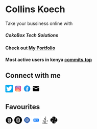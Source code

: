 # Collins Koech
<p>Take your bussiness online with</p>
<h5>CokoBox Tech Solutions</h5>
<h4>Check out <a href="https://collinskoechportfolio.web.app">My Portfolio</a></h4>
<h4>Most active users in kenya <a href="https://commits.top/kenya.html">commits.top</a></h4>
<h2>Connect with me </h2>
<a href="https://twitter.com/itskenyancoko"><img src="twitter.png" width="24px" height="24px" margin-left="5px"></a>
<a href="https://instagram.com/__co_ko_"><img src="instagram.png" width="24px" height="24px" margin-left="5px"></a>
<a href="https://facebook.com/collins.koech.169"><img src="facebook.png" width="24px" height="24px" margin-left="5px"></a>
<a href="mailto:collinskoechck34@gmail.com" target="blank"><img src="mail.png" width="24px" height="24px" margin-left="5px"></a>
<h2>Favourites</h2>
<a href="#"><img src="html5.png" width="24px" height="24px" margin-left="5px"></a>
<a href="#"><img src="css3.png" width="24px" height="24px" margin-left="5px"></a>
<a href="#"><img src="javascript.png" width="24px" height="24px" margin-left="5px"></a>
<a href="#"><img src="cpp.png" width="24px" height="24px" margin-left="5px"></a>
<a href="#"><img src="java.png" width="24px" height="24px" margin-left="5px"></a>
<a href="#"><img src="python.png" width="24px" height="24px" margin-left="5px"></a>
